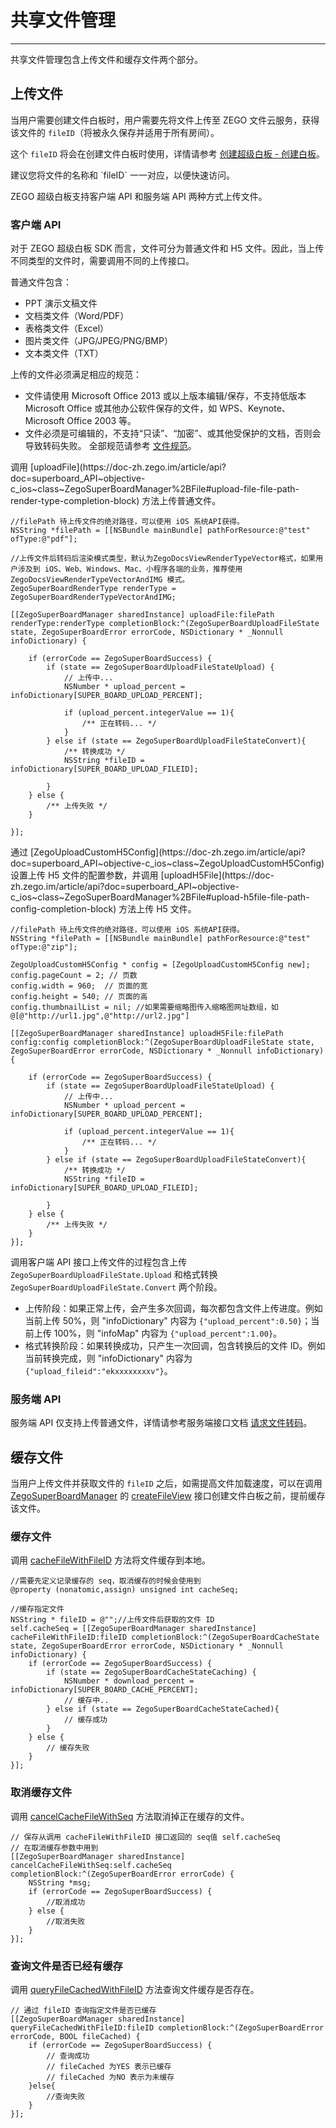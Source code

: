 # 共享文件管理

- - -

共享文件管理包含上传文件和缓存文件两个部分。

## 上传文件

当用户需要创建文件白板时，用户需要先将文件上传至 ZEGO 文件云服务，获得该文件的 `fileID`（将被永久保存并适用于所有房间）。

这个 `fileID` 将会在创建文件白板时使用，详情请参考 [创建超级白板 - 创建白板](/super-board-ios/quick-start/create-white-board)。

<Note title="说明">
建议您将文件的名称和 `fileID` 一一对应，以便快速访问。
</Note>

ZEGO 超级白板支持客户端 API 和服务端 API 两种方式上传文件。

### 客户端 API

对于 ZEGO 超级白板 SDK 而言，文件可分为普通文件和 H5 文件。因此，当上传不同类型的文件时，需要调用不同的上传接口。

普通文件包含：

- PPT 演示文稿文件
- 文档类文件（Word/PDF）
- 表格类文件（Excel）
- 图片类文件（JPG/JPEG/PNG/BMP）
- 文本类文件（TXT）

<Warning title="注意">
上传的文件必须满足相应的规范：

- 文件请使用 Microsoft Office 2013 或以上版本编辑/保存，不支持低版本 Microsoft Office 或其他办公软件保存的文件，如 WPS、Keynote、Microsoft Office 2003 等。
- 文件必须是可编辑的，不支持“只读”、“加密”、或其他受保护的文档，否则会导致转码失败。
全部规范请参考 [文件规范](/super-board-ios/product-desc/use-restrictions/filerule)。

</Warning>

<Tabs>
<Tab title="上传普通文件">
调用 [uploadFile](https://doc-zh.zego.im/article/api?doc=superboard_API~objective-c_ios~class~ZegoSuperBoardManager%2BFile#upload-file-file-path-render-type-completion-block) 方法上传普通文件。

```objc
//filePath 待上传文件的绝对路径，可以使用 iOS 系统API获得。
NSString *filePath = [[NSBundle mainBundle] pathForResource:@"test" ofType:@"pdf"];

//上传文件后转码后渲染模式类型，默认为ZegoDocsViewRenderTypeVector格式，如果用户涉及到 iOS、Web、Windows、Mac、小程序各端的业务，推荐使用 ZegoDocsViewRenderTypeVectorAndIMG 模式。
ZegoSuperBoardRenderType renderType = ZegoSuperBoardRenderTypeVectorAndIMG;

[[ZegoSuperBoardManager sharedInstance] uploadFile:filePath renderType:renderType completionBlock:^(ZegoSuperBoardUploadFileState state, ZegoSuperBoardError errorCode, NSDictionary * _Nonnull infoDictionary) {
    
    if (errorCode == ZegoSuperBoardSuccess) {
        if (state == ZegoSuperBoardUploadFileStateUpload) {
            // 上传中...
            NSNumber * upload_percent = infoDictionary[SUPER_BOARD_UPLOAD_PERCENT];

            if (upload_percent.integerValue == 1){
                /** 正在转码... */
            }
        } else if (state == ZegoSuperBoardUploadFileStateConvert){
            /** 转换成功 */
            NSString *fileID = infoDictionary[SUPER_BOARD_UPLOAD_FILEID];

        }
    } else {
        /** 上传失败 */
    }
    
}];
```

</Tab>
<Tab title="上传 H5 文件">
通过 [ZegoUploadCustomH5Config](https://doc-zh.zego.im/article/api?doc=superboard_API~objective-c_ios~class~ZegoUploadCustomH5Config) 设置上传 H5 文件的配置参数，并调用 [uploadH5File](https://doc-zh.zego.im/article/api?doc=superboard_API~objective-c_ios~class~ZegoSuperBoardManager%2BFile#upload-h5file-file-path-config-completion-block) 方法上传 H5 文件。

```objc
//filePath 待上传文件的绝对路径，可以使用 iOS 系统API获得。
NSString *filePath = [[NSBundle mainBundle] pathForResource:@"test" ofType:@"zip"];

ZegoUploadCustomH5Config * config = [ZegoUploadCustomH5Config new];
config.pageCount = 2; // 页数
config.width = 960;  // 页面的宽
config.height = 540; // 页面的高
config.thumbnailList = nil; //如果需要缩略图传入缩略图网址数组，如@[@"http://url1.jpg",@"http://url2.jpg"]

[[ZegoSuperBoardManager sharedInstance] uploadH5File:filePath config:config completionBlock:^(ZegoSuperBoardUploadFileState state, ZegoSuperBoardError errorCode, NSDictionary * _Nonnull infoDictionary) {
    
    if (errorCode == ZegoSuperBoardSuccess) {
        if (state == ZegoSuperBoardUploadFileStateUpload) {
            // 上传中...
            NSNumber * upload_percent = infoDictionary[SUPER_BOARD_UPLOAD_PERCENT];
            
            if (upload_percent.integerValue == 1){
                /** 正在转码... */
            }
        } else if (state == ZegoSuperBoardUploadFileStateConvert){
            /** 转换成功 */
            NSString *fileID = infoDictionary[SUPER_BOARD_UPLOAD_FILEID];
            
        }
    } else {
        /** 上传失败 */
    }
}];
```

</Tab>
</Tabs>

调用客户端 API 接口上传文件的过程包含上传 `ZegoSuperBoardUploadFileState.Upload` 和格式转换 `ZegoSuperBoardUploadFileState.Convert` 两个阶段。

- 上传阶段：如果正常上传，会产生多次回调，每次都包含文件上传进度。例如当前上传 50%，则 "infoDictionary" 内容为 `{"upload_percent":0.50}`；当前上传 100%，则 "infoMap" 内容为 `{"upload_percent":1.00}`。
- 格式转换阶段：如果转换成功，只产生一次回调，包含转换后的文件 ID。例如当前转换完成，则 "infoDictionary" 内容为 `{"upload_fileid":"ekxxxxxxxxv"}`。

### 服务端 API

服务端 API 仅支持上传普通文件，详情请参考服务端接口文档 [请求文件转码](/super-board-server/cvt-doc)。

## 缓存文件

当用户上传文件并获取文件的 `fileID` 之后，如需提高文件加载速度，可以在调用 [ZegoSuperBoardManager](https://doc-zh.zego.im/article/api?doc=superboard_API~objective-c_ios~class~ZegoSuperBoardManager) 的 [createFileView](https://doc-zh.zego.im/article/api?doc=superboard_API~objective-c_ios~class~ZegoSuperBoardManager#create-file-view-config-complete) 接口创建文件白板之前，提前缓存该文件。

### 缓存文件

调用 [cacheFileWithFileID](https://doc-zh.zego.im/article/api?doc=superboard_API~objective-c_ios~class~ZegoSuperBoardManager%2BFile#cache-file-with-file-id-file-id-completion-block) 方法将文件缓存到本地。
``` objc
//需要先定义记录缓存的 seq，取消缓存的时候会使用到
@property (nonatomic,assign) unsigned int cacheSeq;

//缓存指定文件
NSString * fileID = @"";//上传文件后获取的文件 ID
self.cacheSeq = [[ZegoSuperBoardManager sharedInstance] cacheFileWithFileID:fileID completionBlock:^(ZegoSuperBoardCacheState state, ZegoSuperBoardError errorCode, NSDictionary * _Nonnull infoDictionary) {
    if (errorCode == ZegoSuperBoardSuccess) {
        if (state == ZegoSuperBoardCacheStateCaching) {
            NSNumber * download_percent = infoDictionary[SUPER_BOARD_CACHE_PERCENT];
            // 缓存中..
        } else if (state == ZegoSuperBoardCacheStateCached){
            // 缓存成功
        }
    } else {
        // 缓存失败
    }
}];
```

### 取消缓存文件

调用 [cancelCacheFileWithSeq](https://doc-zh.zego.im/article/api?doc=superboard_API~objective-c_ios~class~ZegoSuperBoardManager%2BFile#cancel-cache-file-with-seq-seq-completion-block) 方法取消掉正在缓存的文件。
``` objc
// 保存从调用 cacheFileWithFileID 接口返回的 seq值 self.cacheSeq
// 在取消缓存参数中用到
[[ZegoSuperBoardManager sharedInstance] cancelCacheFileWithSeq:self.cacheSeq completionBlock:^(ZegoSuperBoardError errorCode) {
    NSString *msg;
    if (errorCode == ZegoSuperBoardSuccess) {
        //取消成功
    } else {
        //取消失败
    }        
}];
```

### 查询文件是否已经有缓存

调用 [queryFileCachedWithFileID](https://doc-zh.zego.im/article/api?doc=superboard_API~objective-c_ios~class~ZegoSuperBoardManager%2BFile#query-file-cached-with-file-id-file-id-completion-block) 方法查询文件缓存是否存在。
``` objc
// 通过 fileID 查询指定文件是否已缓存
[[ZegoSuperBoardManager sharedInstance] queryFileCachedWithFileID:fileID completionBlock:^(ZegoSuperBoardError errorCode, BOOL fileCached) {
    if (errorCode == ZegoSuperBoardSuccess) {
        // 查询成功
        // fileCached 为YES 表示已缓存
        // fileCached 为NO 表示为未缓存
    }else{
        //查询失败
    }
}];
```
